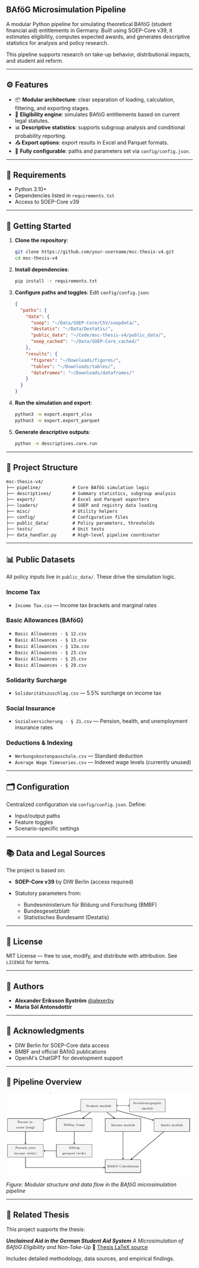 ## BAföG Microsimulation Pipeline

A modular Python pipeline for simulating theoretical BAföG (student financial aid) entitlements in Germany. Built using SOEP-Core v39, it estimates eligibility, computes expected awards, and generates descriptive statistics for analysis and policy research.

This pipeline supports research on take-up behavior, distributional impacts, and student aid reform.

---

## ⚙️ Features

* 📦 **Modular architecture**: clear separation of loading, calculation, filtering, and exporting stages.
* 🧮 **Eligibility engine**: simulates BAföG entitlements based on current legal statutes.
* 📊 **Descriptive statistics**: supports subgroup analysis and conditional probability reporting.
* 📤 **Export options**: export results in Excel and Parquet formats.
* 🔧 **Fully configurable**: paths and parameters set via `config/config.json`.

---

## 🧰 Requirements

* Python 3.10+
* Dependencies listed in `requirements.txt`
* Access to SOEP-Core v39

---

## 🚀 Getting Started

1. **Clone the repository**:

   ```bash
   git clone https://github.com/your-username/msc-thesis-v4.git
   cd msc-thesis-v4
   ```

2. **Install dependencies**:

   ```bash
   pip install -r requirements.txt
   ```

3. **Configure paths and toggles**:
   Edit `config/config.json`:

   ```json
   {
     "paths": {
       "data": {
         "soep": "~/Data/SOEP-Core/CSV/soepdata/",
         "destatis": "~/Data/Destatis/",
         "public_data": "~/Code/msc-thesis-v4/public_data/",
         "soep_cached": "~/Data/SOEP-Core_cached/"
       },
       "results": {
         "figures": "~/Downloads/figures/",
         "tables": "~/Downloads/tables/",
         "dataframes": "~/Downloads/dataframes/"
       }
     }
   }
   ```

4. **Run the simulation and export**:

   ```bash
   python3 -m export.export_xlsx
   python3 -m export.export_parquet
   ```

5. **Generate descriptive outputs**:

   ```bash
   python -m descriptives.core.run
   ```

---

## 📁 Project Structure

```
msc-thesis-v4/
├── pipeline/            # Core BAföG simulation logic
├── descriptives/        # Summary statistics, subgroup analysis
├── export/              # Excel and Parquet exporters
├── loaders/             # SOEP and registry data loading
├── misc/                # Utility helpers
├── config/              # Configuration files
├── public_data/         # Policy parameters, thresholds
├── tests/               # Unit tests
├── data_handler.py      # High-level pipeline coordinator
```

---

## 📊 Public Datasets

All policy inputs live in `public_data/`. These drive the simulation logic.

### Income Tax

* `Income Tax.csv` — Income tax brackets and marginal rates

### Basic Allowances (BAföG)

* `Basic Allowances - § 12.csv`
* `Basic Allowances - § 13.csv`
* `Basic Allowances - § 13a.csv`
* `Basic Allowances - § 23.csv`
* `Basic Allowances - § 25.csv`
* `Basic Allowances - § 29.csv`

### Solidarity Surcharge

* `Solidaritätszuschlag.csv` — 5.5% surcharge on income tax

### Social Insurance

* `Sozialversicherung - § 21.csv` — Pension, health, and unemployment insurance rates

### Deductions & Indexing

* `Werbungskostenpauschale.csv` — Standard deduction
* `Average Wage Timeseries.csv` — Indexed wage levels (currently unused)

---

## 🗂️ Configuration

Centralized configuration via `config/config.json`. Define:

* Input/output paths
* Feature toggles
* Scenario-specific settings

---

## 📚 Data and Legal Sources

The project is based on:

* **SOEP-Core v39** by DIW Berlin (access required)
* Statutory parameters from:

  * Bundesministerium für Bildung und Forschung (BMBF)
  * Bundesgesetzblatt
  * Statistisches Bundesamt (Destatis)

---

## 🔖 License

MIT License — free to use, modify, and distribute with attribution. See `LICENSE` for terms.

---

## 👤 Authors

* **Alexander Eriksson Byström**
  [@alexerby](https://github.com/alexerby)
* **Maria Sól Antonsdottír**

---

## 🙌 Acknowledgments

* DIW Berlin for SOEP-Core data access
* BMBF and official BAföG publications
* OpenAI's ChatGPT for development support

---

## 🔄 Pipeline Overview

![BAföG Pipeline Diagram](readme-assets/pipeline_overview.png)

*Figure: Modular structure and data flow in the BAföG microsimulation pipeline*

---

## 📄 Related Thesis

This project supports the thesis:

***Unclaimed Aid in the German Student Aid System***
*A Microsimulation of BAföG Eligibility and Non-Take-Up*
📄 [Thesis LaTeX source](https://github.com/Alexerby/master-thesis-tex)

Includes detailed methodology, data sources, and empirical findings.
